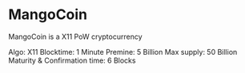 # MangoCoin
MangoCoin is a X11 PoW cryptocurrency

Algo: X11
Blocktime: 1 Minute
Premine: 5 Billion
Max supply: 50 Billion
Maturity & Confirmation time: 6 Blocks
